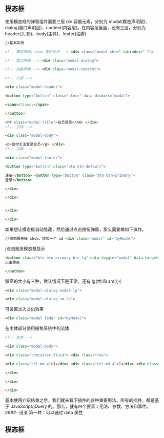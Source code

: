 
## 模态框
使用模态框的弹窗组件需要三层 div 容器元素，分别为 modal(模态声明层)、
dialog(窗口声明层)、content(内容层)。在内容层里面，还有三层，分别为 header(头
部)、body(主体)、footer(注脚)
```html
//基本实例

<!-- 模态声明，show 表示显示 --> <div class="modal show" tabindex="-1">

<!-- 窗口声明 --> <div class="modal-dialog">

<!-- 内容声明 --> <div class="modal-content">

<!-- 头部 -->

<div class="modal-header">

<button type="button" class="close" data-dismiss="modal">

<span>&times;</span>

</button>

<h4 class="modal-title">会员登录</h4> </div>
<!-- 主体 -->

<div class="modal-body">

<p>暂时无法登录会员</p> </div>
<!-- 注脚 -->

<div class="modal-footer">

<button type="button" class="btn btn-default">

注册</button> <button type="button" class="btn btn-primary">
登录</button>

</div>

</div>


</div>

</div>
```

如果想让模态框自动隐藏，然后通过点击按钮弹窗，那么需要做如下操作。
```html
//模态框去掉 show，增加一个 id <div class="modal" id="myModal">
```
/点击触发模态框显示
```html
<button class="btn btn-primary btn-lg" data-toggle="modal" data-target="#myModal">
点击弹窗

</button>
```
弹窗的大小有三种，默认情况下是正常，还有 lg(大)和 sm(小)
```html
<div class="modal-dialog modal-lg">

<div class="modal-dialog sm-lg">
```
可设置淡入淡出效果
```html
<div class="modal fade" id="myModal">
```
在主体部分使用栅格系统中的流体
```html
<!-- 主体 -->

<div class="modal-body">

<div class="container-fluid"> <div class="row">

<div class="col-md-4">1</div> <div class="col-md-4">1</div> <div class="col-md-4">1</div>

</div>

</div>

</div>
```
基本使用介绍结束之后，我们就来看下插件的各种重要用法。所有的插件，都是基于 JavaScript/jQuery 的。那么，就有四个要素：用法、参数、方法和事件。
####- 用法
  第一种：可以通过 data 属性

##  模态框
